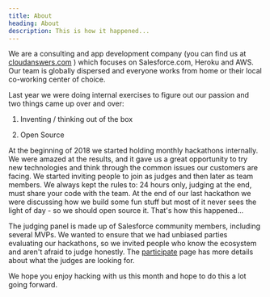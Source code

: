 ```yaml
---
title: About
heading: About
description: This is how it happened...
---
```


We are a consulting and app development company (you can find us at [cloudanswers.com](https://cloudanswers.com) ) which focuses on Salesforce.com, Heroku and AWS. Our team is globally dispersed and everyone works from home or their local co-working center of choice. 

Last year we were doing internal exercises to figure out our passion and two things came up over and over:

1.  Inventing / thinking out of the box

2.  Open Source

At the beginning of 2018 we started holding monthly hackathons internally. We were amazed at the results, and it gave us a great opportunity to try new technologies and think through the common issues our customers are facing. We started inviting people to join as judges and then later as team members. We always kept the rules to: 24 hours only, judging at the end, must share your code with the team. At the end of our last hackathon we were discussing how we build some fun stuff but most of it never sees the light of day - so we should open source it. That's how this happened...

The judging panel is made up of Salesforce community members, including several MVPs. We wanted to ensure that we had unbiased parties evaluating our hackathons, so we invited people who know the ecosystem and aren't afraid to judge honestly. The <a href="/participate">participate</a> page has more details about what the judges are looking for.

We hope you enjoy hacking with us this month and hope to do this a lot going forward.
